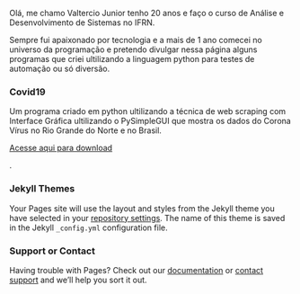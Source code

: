 Olá, me chamo Valtercio Junior tenho 20 anos e faço o curso de Análise e Desenvolvimento de Sistemas no IFRN.

Sempre fui apaixonado por tecnologia e a mais de 1 ano comecei no universo da programação e pretendo divulgar nessa página alguns programas que criei ultilizando a linguagem python para testes de automação ou só diversão.

### Covid19


Um programa criado em python ultilizando a técnica de web scraping com Interface Gráfica ultilizando o PySimpleGUI que mostra os dados do Corona Vírus no Rio Grande do Norte e no Brasil.



[Acesse aqui para download](https://github.com/valtercioj/dados_Covid19)

.

### Jekyll Themes

Your Pages site will use the layout and styles from the Jekyll theme you have selected in your [repository settings](https://github.com/valtercioj/test-pages/settings). The name of this theme is saved in the Jekyll `_config.yml` configuration file.

### Support or Contact

Having trouble with Pages? Check out our [documentation](https://help.github.com/categories/github-pages-basics/) or [contact support](https://github.com/contact) and we’ll help you sort it out.

